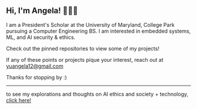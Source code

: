 ## Hi, I'm Angela! 👩🏻‍💻

I am a President's Scholar at the University of Maryland, College Park pursuing a Computer Engineering BS. I am interested in embedded systems, ML, and AI security & ethics.

Check out the pinned repositories to view some of my projects! 

If any of these points or projects pique your interest, reach out at yuangela12@gmail.com

Thanks for stopping by :)
___

to see my explorations and thoughts on AI ethics and society + technology, 
[click here!](https://github.com/AngelaYu-3/Posts)

<!--
**AngelaYu-3/AngelaYu-3** is a ✨ _special_ ✨ repository because its `README.md` (this file) appears on your GitHub profile.

Here are some ideas to get you started:

- 🔭 I’m currently working on ...
- 🌱 I’m currently learning ...
- 👯 I’m looking to collaborate on ...
- 🤔 I’m looking for help with ...
- 💬 Ask me about ...
- 📫 How to reach me: ...
- 😄 Pronouns: ...
- ⚡ Fun fact: ...
-->
